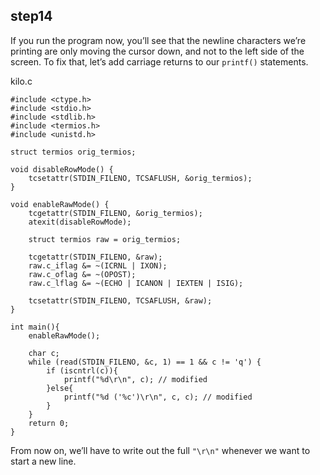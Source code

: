 ## step14

If you run the program now, you’ll see that the newline characters we’re printing are only moving the cursor down, and not to the left side of the screen. To fix that, let’s add carriage returns to our `printf()` statements.

kilo.c
```
#include <ctype.h>
#include <stdio.h>
#include <stdlib.h>
#include <termios.h>
#include <unistd.h>

struct termios orig_termios;

void disableRowMode() {
    tcsetattr(STDIN_FILENO, TCSAFLUSH, &orig_termios);
}

void enableRawMode() {
    tcgetattr(STDIN_FILENO, &orig_termios);
    atexit(disableRowMode);

    struct termios raw = orig_termios;

    tcgetattr(STDIN_FILENO, &raw);
    raw.c_iflag &= ~(ICRNL | IXON);
    raw.c_oflag &= ~(OPOST);
    raw.c_lflag &= ~(ECHO | ICANON | IEXTEN | ISIG);

    tcsetattr(STDIN_FILENO, TCSAFLUSH, &raw);
}

int main(){
    enableRawMode();

    char c;
    while (read(STDIN_FILENO, &c, 1) == 1 && c != 'q') {
        if (iscntrl(c)){
            printf("%d\r\n", c); // modified
        }else{
            printf("%d ('%c')\r\n", c, c); // modified
        }
    }
    return 0;
}

```

From now on, we’ll have to write out the full `"\r\n"` whenever we want to start a new line.
